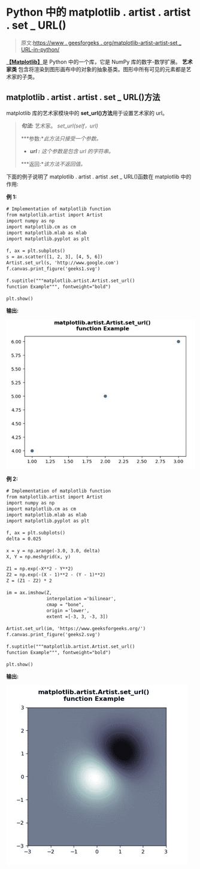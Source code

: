 # Python 中的 matplotlib . artist . artist . set _ URL()

> 原文:[https://www . geesforgeks . org/matplotlib-artist-artist-set _ URL-in-python/](https://www.geeksforgeeks.org/matplotlib-artist-artist-set_url-in-python/)

[**【Matplotlib】**](https://www.geeksforgeeks.org/python-introduction-matplotlib/)是 Python 中的一个库，它是 NumPy 库的数字-数学扩展。 **艺术家类** 包含将渲染到图形画布中的对象的抽象基类。图形中所有可见的元素都是艺术家的子类。

## matplotlib . artist . artist . set _ URL()方法

matplotlib 库的艺术家模块中的 **set_url()方法**用于设置艺术家的 url。

> ***句法:*** 艺术家。 *set_url(self，url)*
> 
> ***参数:**此方法只接受一个参数。*
> 
> *   ***url :** 这个参数是包含 url 的字符串。*
> 
> ***返回:**该方法不返回值。*

下面的例子说明了 matplotlib . artist . artist .set _ URL()函数在 matplotlib 中的作用:

**例 1:**

```
# Implementation of matplotlib function
from matplotlib.artist import Artist 
import numpy as np 
import matplotlib.cm as cm 
import matplotlib.mlab as mlab 
import matplotlib.pyplot as plt

f, ax = plt.subplots() 
s = ax.scatter([1, 2, 3], [4, 5, 6])
Artist.set_url(s, 'http://www.google.com') 
f.canvas.print_figure('geeks1.svg')

f.suptitle("""matplotlib.artist.Artist.set_url()
function Example""", fontweight="bold")

plt.show()
```

**输出:**

![](img/5d8e2d0f4ded9dee0fce2f343e04e0fb.png)

**例 2:**

```
# Implementation of matplotlib function
from matplotlib.artist import Artist 
import numpy as np 
import matplotlib.cm as cm 
import matplotlib.mlab as mlab 
import matplotlib.pyplot as plt 

f, ax = plt.subplots() 
delta = 0.025

x = y = np.arange(-3.0, 3.0, delta) 
X, Y = np.meshgrid(x, y) 

Z1 = np.exp(-X**2 - Y**2) 
Z2 = np.exp(-(X - 1)**2 - (Y - 1)**2) 
Z = (Z1 - Z2) * 2

im = ax.imshow(Z, 
               interpolation ='bilinear', 
               cmap = "bone", 
               origin ='lower',  
               extent =[-3, 3, -3, 3]) 

Artist.set_url(im, 'https://www.geeksforgeeks.org/') 
f.canvas.print_figure('geeks2.svg')

f.suptitle("""matplotlib.artist.Artist.set_url()
function Example""", fontweight="bold")

plt.show()
```

**输出:**

![](img/830aad7174cb524d25e5c4a65ef20f83.png)